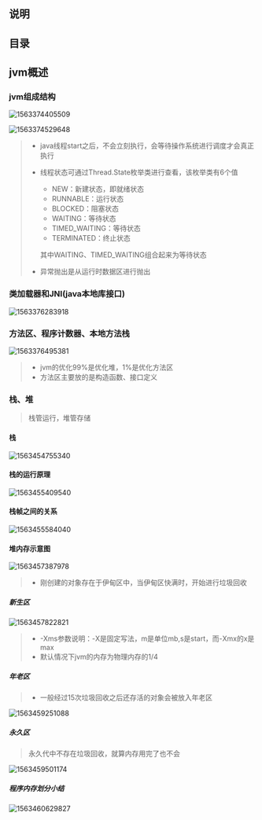 ## 说明

## 目录

## jvm概述

### jvm组成结构

![1563374405509](E:\git\note\java\jvm\images\1563374405509.png)

![1563374529648](E:\git\note\java\jvm\images\1563374529648.png)

> - java线程start之后，不会立刻执行，会等待操作系统进行调度才会真正执行
>
> - 线程状态可通过Thread.State枚举类进行查看，该枚举类有6个值
>
>   - NEW：新建状态，即就绪状态
>   - RUNNABLE：运行状态
>   - BLOCKED：阻塞状态
>   - WAITING：等待状态
>   - TIMED_WAITING：等待状态
>   - TERMINATED：终止状态
>
>   其中WAITING、TIMED_WAITING组合起来为等待状态
>
> - 异常抛出是从运行时数据区进行抛出

### 类加载器和JNI(java本地库接口)

![1563376283918](E:\git\note\java\jvm\images\1563376283918.png)

### 方法区、程序计数器、本地方法栈

![1563376495381](E:\git\note\java\jvm\images\1563376495381.png)

> - jvm的优化99%是优化堆，1%是优化方法区
> - 方法区主要放的是构造函数、接口定义

### 栈、堆

> 栈管运行，堆管存储

#### 栈

![1563454755340](E:\git\note\java\jvm\images\1563454755340.png)

#### 栈的运行原理

![1563455409540](E:\git\note\java\jvm\images\1563455409540.png)

#### 栈帧之间的关系

![1563455584040](E:\git\note\java\jvm\images\1563455584040.png)

#### 堆内存示意图

![1563457387978](E:\git\note\java\jvm\images\1563457387978.png)

> - 刚创建的对象存在于伊甸区中，当伊甸区快满时，开始进行垃圾回收

##### 新生区

![1563457822821](E:\git\note\java\jvm\images\1563457822821.png)

> - -Xms参数说明：-X是固定写法，m是单位mb,s是start，而-Xmx的x是max
> - 默认情况下jvm的内存为物理内存的1/4

##### 年老区

> - 一般经过15次垃圾回收之后还存活的对象会被放入年老区

![1563459251088](E:\git\note\java\jvm\images\1563459251088.png)

##### 永久区

> 永久代中不存在垃圾回收，就算内存用完了也不会

![1563459501174](E:\git\note\java\jvm\images\1563459501174.png)

##### 程序内存划分小结

![1563460629827](E:\git\note\java\jvm\images\1563460629827.png)
